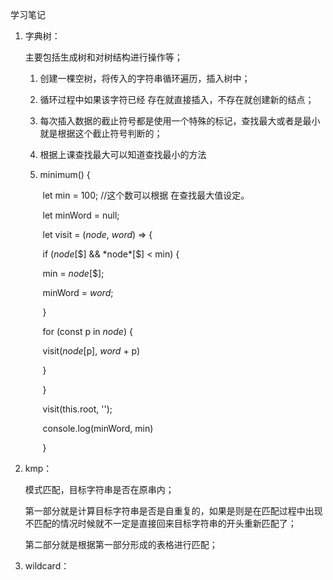 学习笔记

1. 字典树：

   主要包括生成树和对树结构进行操作等；

   1. 创建一棵空树，将传入的字符串循环遍历，插入树中；

   2. 循环过程中如果该字符已经 存在就直接插入，不存在就创建新的结点；

   3. 每次插入数据的截止符号都是使用一个特殊的标记，查找最大或者是最小就是根据这个截止符号判断的；

   4. 根据上课查找最大可以知道查找最小的方法

   5. minimum() {

      ​            let min = 100; //这个数可以根据 在查找最大值设定。

      ​            let minWord = null;

      ​            let visit = (*node*, *word*) => {

      ​                if (*node*[$] && *node*[$] < min) {

      ​                    min = *node*[$];

      ​                    minWord = *word*;

      ​                }

      ​                for (const p in *node*) {

      ​                    visit(*node*[p], *word* + p)

      ​                }

      ​            }

      ​            visit(this.root, '');

      ​            console.log(minWord, min)

      ​        }

2. kmp：

   模式匹配，目标字符串是否在原串内；

   第一部分就是计算目标字符串是否是自重复的，如果是则是在匹配过程中出现不匹配的情况时候就不一定是直接回来目标字符串的开头重新匹配了；

   第二部分就是根据第一部分形成的表格进行匹配；

3. wildcard：





































